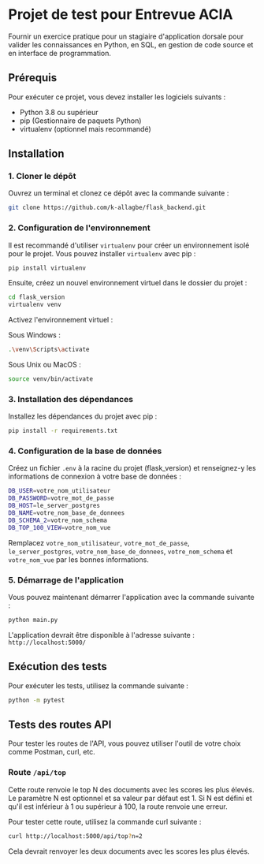 # Projet de test pour Entrevue ACIA

Fournir un exercice pratique pour un stagiaire d'application dorsale pour valider les connaissances en Python, en SQL, en gestion de code source et en interface de programmation.

## Prérequis

Pour exécuter ce projet, vous devez installer les logiciels suivants :

- Python 3.8 ou supérieur
- pip (Gestionnaire de paquets Python)
- virtualenv (optionnel mais recommandé)

## Installation

### 1. Cloner le dépôt

Ouvrez un terminal et clonez ce dépôt avec la commande suivante :

```bash
git clone https://github.com/k-allagbe/flask_backend.git
```


### 2. Configuration de l'environnement

Il est recommandé d'utiliser `virtualenv` pour créer un environnement isolé pour le projet. Vous pouvez installer `virtualenv` avec pip :
```bash
pip install virtualenv
```

Ensuite, créez un nouvel environnement virtuel dans le dossier du projet :
```bash
cd flask_version
virtualenv venv
```

Activez l'environnement virtuel :

Sous Windows :
```bash
.\venv\Scripts\activate
```

Sous Unix ou MacOS :
```bash
source venv/bin/activate
```


### 3. Installation des dépendances

Installez les dépendances du projet avec pip :

```bash
pip install -r requirements.txt
```



### 4. Configuration de la base de données

Créez un fichier `.env` à la racine du projet (flask_version) et renseignez-y les informations de connexion à votre base de données :

```bash
DB_USER=votre_nom_utilisateur
DB_PASSWORD=votre_mot_de_passe
DB_HOST=le_server_postgres
DB_NAME=votre_nom_base_de_donnees
DB_SCHEMA_2=votre_nom_schema
DB_TOP_100_VIEW=votre_nom_vue
```


Remplacez `votre_nom_utilisateur`, `votre_mot_de_passe`, `le_server_postgres`, `votre_nom_base_de_donnees`, `votre_nom_schema` et `votre_nom_vue` par les bonnes informations.

### 5. Démarrage de l'application

Vous pouvez maintenant démarrer l'application avec la commande suivante :

```bash
python main.py
```


L'application devrait être disponible à l'adresse suivante : `http://localhost:5000/`

## Exécution des tests

Pour exécuter les tests, utilisez la commande suivante :
```bash
python -m pytest
```

## Tests des routes API

Pour tester les routes de l'API, vous pouvez utiliser l'outil de votre choix comme Postman, curl, etc.

### Route `/api/top`

Cette route renvoie le top N des documents avec les scores les plus élevés. Le paramètre N est optionnel et sa valeur par défaut est 1. Si N est défini et qu'il est inférieur à 1 ou supérieur à 100, la route renvoie une erreur.

Pour tester cette route, utilisez la commande curl suivante :

```bash
curl http://localhost:5000/api/top?n=2
```

Cela devrait renvoyer les deux documents avec les scores les plus élevés. 

